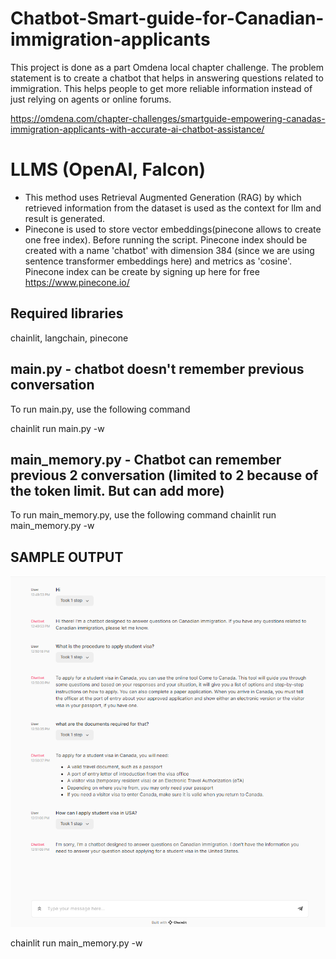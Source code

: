 # Chatbot-Smart-guide-for-Canadian-immigration-applicants
This project is done as a part Omdena local chapter challenge. The problem statement is to create a chatbot that helps in answering questions related to immigration. This helps people to get more reliable information instead of just relying on agents or online forums.

https://omdena.com/chapter-challenges/smartguide-empowering-canadas-immigration-applicants-with-accurate-ai-chatbot-assistance/


# LLMS (OpenAI, Falcon)
- This method uses Retrieval Augmented Generation (RAG) by which retrieved information from the dataset is used as the context for llm and result is generated.
- Pinecone is used to store vector embeddings(pinecone allows to create one free index). Before running the script. Pinecone index should be created with a name 'chatbot' with dimension 384 (since we are using sentence transformer embeddings here) and metrics as 'cosine'.
Pinecone index can be create by signing up here for free https://www.pinecone.io/

## Required libraries
chainlit, langchain, pinecone

## main.py -  chatbot doesn't remember previous conversation

To run main.py, use the following command

chainlit run main.py -w

## main_memory.py -  Chatbot can remember previous 2 conversation (limited to 2 because of the token limit. But can add more)

To run main_memory.py, use the following command
chainlit run main_memory.py -w

## SAMPLE OUTPUT
![Screenshot](sample_output.png)

chainlit run main_memory.py -w


